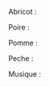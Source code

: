 Abricot : [](https://nilsback.github.io/ChasseAuTresor/IndiceNumero1.html)

Poire : [](https://nilsback.github.io/ChasseAuTresor/DeuxiemeIndice.html)

Pomme : [](https://nilsback.github.io/ChasseAuTresor/3e.html)

Peche : [](https://nilsback.github.io/ChasseAuTresor/IV.html)

Musique : [](https://nilsback.github.io/ChasseAuTresor/musique.html)
